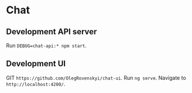 # Chat

## Development API server

Run `DEBUG=chat-api:* npm start`.

## Development UI
GIT `https://github.com/OlegRovenskyi/chat-ui`.
Run `ng serve`.
Navigate to `http://localhost:4200/`.
